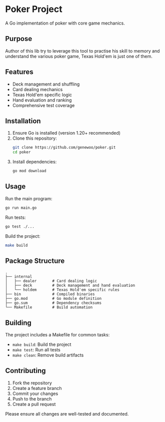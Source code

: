 # Poker Project

A Go implementation of poker with core game mechanics.

## Purpose

Author of this lib try to leverage this tool to practise his skill to memory and understand the various poker game, Texas Hold'em is just one of them.

## Features

- Deck management and shuffling
- Card dealing mechanics
- Texas Hold'em specific logic
- Hand evaluation and ranking
- Comprehensive test coverage

## Installation

1. Ensure Go is installed (version 1.20+ recommended)
2. Clone this repository:
   ```bash
   git clone https://github.com/genewoo/poker.git
   cd poker
   ```
3. Install dependencies:
   ```bash
   go mod download
   ```

## Usage

Run the main program:
```bash
go run main.go
```

Run tests:
```bash
go test ./...
```

Build the project:
```bash
make build
```

## Package Structure

```
.
├── internal
│   ├── dealer       # Card dealing logic
│   ├── deck         # Deck management and hand evaluation
│   └── holdem       # Texas Hold'em specific rules
├── bin              # Compiled binaries
├── go.mod           # Go module definition
├── go.sum           # Dependency checksums
└── Makefile         # Build automation
```

## Building

The project includes a Makefile for common tasks:

- `make build`: Build the project
- `make test`: Run all tests
- `make clean`: Remove build artifacts

## Contributing

1. Fork the repository
2. Create a feature branch
3. Commit your changes
4. Push to the branch
5. Create a pull request

Please ensure all changes are well-tested and documented.